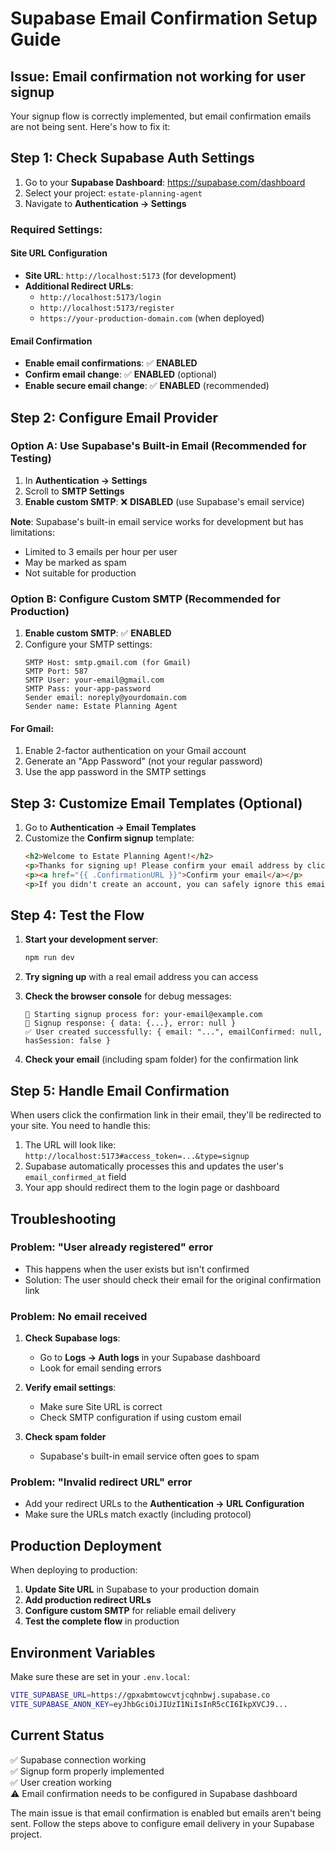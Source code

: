 # Supabase Email Confirmation Setup Guide

## Issue: Email confirmation not working for user signup

Your signup flow is correctly implemented, but email confirmation emails are not being sent. Here's how to fix it:

## Step 1: Check Supabase Auth Settings

1. Go to your **Supabase Dashboard**: https://supabase.com/dashboard
2. Select your project: `estate-planning-agent`
3. Navigate to **Authentication → Settings**

### Required Settings:

#### Site URL Configuration
- **Site URL**: `http://localhost:5173` (for development)
- **Additional Redirect URLs**: 
  - `http://localhost:5173/login`
  - `http://localhost:5173/register` 
  - `https://your-production-domain.com` (when deployed)

#### Email Confirmation
- **Enable email confirmations**: ✅ **ENABLED**
- **Confirm email change**: ✅ **ENABLED** (optional)
- **Enable secure email change**: ✅ **ENABLED** (recommended)

## Step 2: Configure Email Provider

### Option A: Use Supabase's Built-in Email (Recommended for Testing)
1. In **Authentication → Settings**
2. Scroll to **SMTP Settings**
3. **Enable custom SMTP**: ❌ **DISABLED** (use Supabase's email service)

**Note**: Supabase's built-in email service works for development but has limitations:
- Limited to 3 emails per hour per user
- May be marked as spam
- Not suitable for production

### Option B: Configure Custom SMTP (Recommended for Production)
1. **Enable custom SMTP**: ✅ **ENABLED**
2. Configure your SMTP settings:
   ```
   SMTP Host: smtp.gmail.com (for Gmail)
   SMTP Port: 587
   SMTP User: your-email@gmail.com
   SMTP Pass: your-app-password
   Sender email: noreply@yourdomain.com
   Sender name: Estate Planning Agent
   ```

#### For Gmail:
1. Enable 2-factor authentication on your Gmail account
2. Generate an "App Password" (not your regular password)
3. Use the app password in the SMTP settings

## Step 3: Customize Email Templates (Optional)

1. Go to **Authentication → Email Templates**
2. Customize the **Confirm signup** template:
   ```html
   <h2>Welcome to Estate Planning Agent!</h2>
   <p>Thanks for signing up! Please confirm your email address by clicking the link below:</p>
   <p><a href="{{ .ConfirmationURL }}">Confirm your email</a></p>
   <p>If you didn't create an account, you can safely ignore this email.</p>
   ```

## Step 4: Test the Flow

1. **Start your development server**:
   ```bash
   npm run dev
   ```

2. **Try signing up** with a real email address you can access

3. **Check the browser console** for debug messages:
   ```
   🚀 Starting signup process for: your-email@example.com
   📡 Signup response: { data: {...}, error: null }
   ✅ User created successfully: { email: "...", emailConfirmed: null, hasSession: false }
   ```

4. **Check your email** (including spam folder) for the confirmation link

## Step 5: Handle Email Confirmation

When users click the confirmation link in their email, they'll be redirected to your site. You need to handle this:

1. The URL will look like: `http://localhost:5173#access_token=...&type=signup`
2. Supabase automatically processes this and updates the user's `email_confirmed_at` field
3. Your app should redirect them to the login page or dashboard

## Troubleshooting

### Problem: "User already registered" error
- This happens when the user exists but isn't confirmed
- Solution: The user should check their email for the original confirmation link

### Problem: No email received
1. **Check Supabase logs**:
   - Go to **Logs → Auth logs** in your Supabase dashboard
   - Look for email sending errors

2. **Verify email settings**:
   - Make sure Site URL is correct
   - Check SMTP configuration if using custom email

3. **Check spam folder**
   - Supabase's built-in email service often goes to spam

### Problem: "Invalid redirect URL" error
- Add your redirect URLs to the **Authentication → URL Configuration**
- Make sure the URLs match exactly (including protocol)

## Production Deployment

When deploying to production:

1. **Update Site URL** in Supabase to your production domain
2. **Add production redirect URLs**
3. **Configure custom SMTP** for reliable email delivery
4. **Test the complete flow** in production

## Environment Variables

Make sure these are set in your `.env.local`:
```bash
VITE_SUPABASE_URL=https://gpxabmtowcvtjcqhnbwj.supabase.co
VITE_SUPABASE_ANON_KEY=eyJhbGciOiJIUzI1NiIsInR5cCI6IkpXVCJ9...
```

## Current Status

✅ Supabase connection working  
✅ Signup form properly implemented  
✅ User creation working  
⚠️  Email confirmation needs to be configured in Supabase dashboard  

The main issue is that email confirmation is enabled but emails aren't being sent. Follow the steps above to configure email delivery in your Supabase project.
